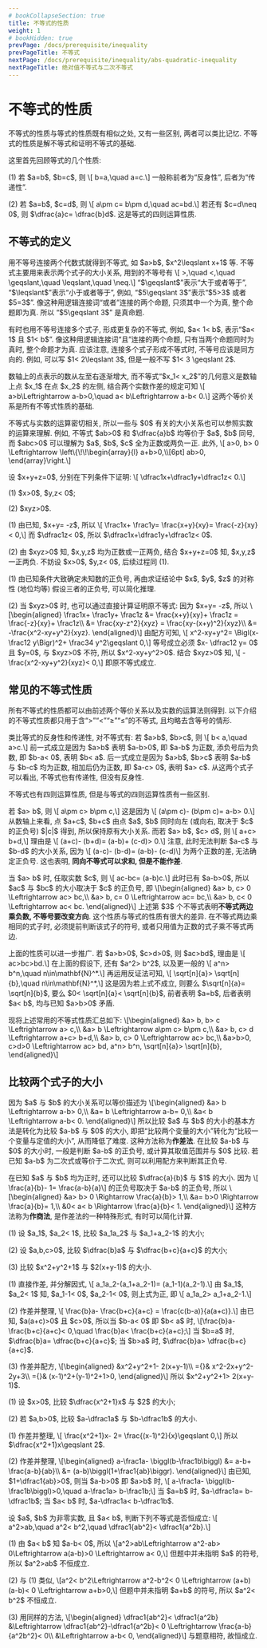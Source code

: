 ```yaml
---
# bookCollapseSection: true
title: 不等式的性质
weight: 1
# bookHidden: true
prevPage: /docs/prerequisite/inequality
prevPageTitle: 不等式
nextPage: /docs/prerequisite/inequality/abs-quadratic-inequality
nextPageTitle: 绝对值不等式与二次不等式
---
```


# 不等式的性质

不等式的性质与等式的性质既有相似之处, 又有一些区别, 两者可以类比记忆. 不等式的性质是解不等式和证明不等式的基础. 

<p>这里首先回顾等式的几个性质:
</p>
<p>(1) 若 $a=b$, $b=c$, 则 \[
    b=a,\quad a=c.\]
一般称前者为“反身性”, 后者为“传递性”.
</p>
<p>(2) 若 $a=b$, $c=d$, 则 \[
    a\pm c= b\pm d,\quad ac=bd.\]
若还有 $c=d\neq 0$, 则 $\dfrac{a}c= \dfrac{b}d$. 这是等式的四则运算性质.
</p>

## 不等式的定义

<p>用不等号连接两个代数式就得到不等式, 如 $a>b$, $x^2\leqslant x+1$ 等. 不等式主要用来表示两个式子的大小关系, 用到的不等号有 \[
    >,\quad <,\quad \geqslant,\quad \leqslant,\quad \neq.\]
“$\geqslant$”表示“大于或者等于”, “$\leqslant$”表示“小于或者等于”, 例如, “$5\geqslant 3$”表示“$5>3$ 或者 $5=3$”. 像这种用逻辑连接词“或者”连接的两个命题, 只须其中一个为真, 整个命题即为真. 所以 “$5\geqslant 3$” 是真命题.
</p>
<p>有时也用不等号连接多个式子, 形成更复杂的不等式, 例如, $a< 1< b$, 表示“$a< 1$ 且 $1< b$”. 像这种用逻辑连接词“且”连接的两个命题, 只有当两个命题同时为真时, 整个命题才为真. 应该注意, 连接多个式子形成不等式时, 不等号应该是同方向的. 例如, 可以写 $1< 2\leqslant 3$, 但是一般不写 $1< 3 \geqslant 2$.
</p>
<p>数轴上的点表示的数从左至右逐渐增大, 而不等式“$x_1< x_2$”的几何意义是数轴上点 $x_1$ 在点 $x_2$ 的左侧, 结合两个实数作差的规定可知 \[
    a>b\Leftrightarrow a-b>0,\quad a< b\Leftrightarrow a-b< 0.\]
这两个等价关系是所有不等式性质的基础.
</p>
<p>不等式与实数的运算密切相关, 所以一些与 $0$ 有关的大小关系也可以参照实数的运算来理解. 例如, 不等式 $ab>0$ 和 $\dfrac{a}b$ 均等价于 $a$, $b$ 同号, 而 $abc>0$ 可以理解为 $a$, $b$, $c$ 全为正数或两负一正. 此外, \[
    a>0, b> 0 \Leftrightarrow \left\{\!\!\begin{array}{l}
        a+b>0,\\[6pt]
        ab>0,
    \end{array}\right.\]
</p>

<myexample>
    <p>设 $x+y+z=0$, 分别在下列条件下证明: \[
        \dfrac1x+\dfrac1y+\dfrac1z< 0.\]
    </p>
    <p>(1) $x>0$, $y,z< 0$;
    </p>
    <p>(2) $xyz>0$.</p>
</myexample>
<myproof>
    <p>(1) 由已知, $x+y= -z$, 所以 \[
        \frac1x+ \frac1y= \frac{x+y}{xy}= \frac{-z}{xy}< 0,\]
    而 $\dfrac1z< 0$, 所以 $\dfrac1x+\dfrac1y+\dfrac1z< 0$.
    </p>
    <p>(2) 由 $xyz>0$ 知, $x,y,z$ 均为正数或一正两负, 结合 $x+y+z=0$ 知, $x,y,z$ 一正两负. 不妨设 $x>0$, $y,z< 0$, 后续过程同 (1).</p>
</myproof>

<myremark>
    <p>(1) 由已知条件大致确定未知数的正负号, 再由求证结论中 $x$, $y$, $z$ 的对称性 (地位均等) 假设三者的正负号, 可以简化推理.
    </p>
    <p>(2) 当 $xyz>0$ 时, 也可以通过直接计算证明原不等式: 因为 $x+y= -z$, 所以 \[\begin{aligned}
        \frac1x+ \frac1y+ \frac1z
        &= \frac{x+y}{xy}+ \frac1z
         = \frac{-z}{xy}+ \frac1z\\
        &= \frac{xy-z^2}{xyz}
         = \frac{xy-(x+y)^2}{xyz}\\
        &= -\frac{x^2-xy+y^2}{xyz}.
    \end{aligned}\]
    由配方可知, \[
        x^2-xy+y^2= \Bigl(x-\frac12 y\Bigr)^2+ \frac34 y^2\geqslant 0,\]
    等号成立必须 $x- \dfrac12 y= 0$ 且 $y=0$, 与 $xyz>0$ 不符, 所以 $x^2-xy+y^2>0$. 结合 $xyz>0$ 知, \[
        -\frac{x^2-xy+y^2}{xyz}< 0,\]
    即原不等式成立.
    </p>
</myremark>


## 常见的不等式性质

所有不等式的性质都可以由前述两个等价关系以及实数的运算法则得到. 以下介绍的不等式性质都只用于含“$>$”“$<$”“$\geqslant$”“$\leqslant$”的不等式, 且均略去含等号的情形.

<p>类比等式的反身性和传递性, 对不等式有: 若 $a>b$, $b>c$, 则 \[
    b< a,\quad a>c.\]
前一式成立是因为 $a>b$ 表明 $a-b>0$, 即 $a-b$ 为正数, 添负号后为负数, 即 $b-a< 0$, 表明 $b< a$. 后一式成立是因为 $a>b$, $b>c$ 表明 $a-b$ 与 $b-c$ 均为正数, 相加后仍为正数, 即 $a-c> 0$, 表明 $a> c$. 从这两个式子可以看出, 不等式也有传递性, 但没有反身性.
</p>

<p>不等式也有四则运算性质, 但是与等式的四则运算性质有一些区别.
</p>
<p>若 $a> b$, 则 \[
    a\pm c> b\pm c,\]
这是因为 \[
    (a\pm c)- (b\pm c)= a-b> 0.\]
从数轴上来看, 点 $a+c$, $b+c$ 由点 $a$, $b$ 同时向左 (或向右, 取决于 $c$ 的正负号) $|c|$ 得到, 所以保持原有大小关系. 而若 $a> b$, $c> d$, 则 \[
    a+c> b+d,\]
理由是 \[
    (a+c)- (b+d)= (a-b)+ (c-d)> 0.\]
注意, 此时无法判断 $a-c$ 与 $b-d$ 的大小关系, 因为 \[
    (a-c)- (b-d)= (a-b)- (c-d)\]
为两个正数的差, 无法确定正负号. 这也表明, <strong>同向不等式可以求和, 但是不能作差</strong>.
</p>
<p>当 $a> b$ 时, 任取实数 $c$, 则 \[
    ac-bc= (a-b)c.\]
此时已有 $a-b>0$, 所以 $ac$ 与 $bc$ 的大小取决于 $c$ 的正负号, 即 \[\begin{aligned}
    &a> b, c> 0 \Leftrightarrow ac> bc,\\
    &a> b, c= 0 \Leftrightarrow ac= bc,\\
    &a> b, c< 0 \Leftrightarrow ac< bc.
\end{aligned}\]
上述第 $3$ 个不等式表明<strong>不等式两边乘负数, 不等号要改变方向</strong>. 这个性质与等式的性质有很大的差异. 在不等式两边乘相同的式子时, 必须提前判断该式子的符号, 或者只用值为正数的式子乘不等式两边.
</p>
<p>上面的性质可以进一步推广. 若 $a>b>0$, $c>d>0$, 则 $ac>bd$, 理由是 \[
    ac>bc>bd.\]
在上面的假设下, 还有 $a^2> b^2$, 以及更一般的 \[
    a^n> b^n,\quad n\in\mathbf{N}^*.\]
再运用反证法可知, \[
    \sqrt[n]{a}> \sqrt[n]{b},\quad n\in\mathbf{N}^*,\]
这是因为若上式不成立, 则要么 $\sqrt[n]{a}= \sqrt[n]{b}$, 要么 $0< \sqrt[n]{a}< \sqrt[n]{b}$, 前者表明 $a=b$, 后者表明 $a< b$, 均与已知 $a>b>0$ 矛盾.
</p>
<p>现将上述常用的不等式性质汇总如下: \[\begin{aligned}
    &a> b, b> c \Leftrightarrow a> c,\\
    &a> b \Leftrightarrow a\pm c> b\pm c,\\
    &a> b, c> d \Leftrightarrow a+c> b+d,\\
    &a> b, c> 0 \Leftrightarrow ac> bc,\\
    &a>b>0, c>d>0 \Leftrightarrow ac> bd, a^n> b^n, \sqrt[n]{a}> \sqrt[n]{b},
\end{aligned}\]
</p>


## 比较两个式子的大小

<p>因为 $a$ 与 $b$ 的大小关系可以等价描述为 \[\begin{aligned}
    &a> b \Leftrightarrow a-b> 0,\\
    &a= b \Leftrightarrow a-b= 0,\\
    &a< b \Leftrightarrow a-b< 0.
\end{aligned}\]
所以比较 $a$ 与 $b$ 的大小的基本方法是转化为比较 $a-b$ 与 $0$ 的大小, 即把“比较两个变量的大小”转化为“比较一个变量与定值的大小”, 从而降低了难度. 这种方法称为<strong>作差法</strong>. 在比较 $a-b$ 与 $0$ 的大小时, 一般是判断 $a-b$ 的正负号, 或计算其取值范围并与 $0$ 比较. 若已知 $a-b$ 为二次式或等价于二次式, 则可以利用配方来判断其正负号.
</p>
<p>在已知 $a$ 与 $b$ 均为正时, 还可以比较 $\dfrac{a}{b}$ 与 $1$ 的大小. 因为 \[
    \frac{a}{b}- 1= \frac{a-b}{a}\]
的正负号取决于 $a-b$ 的正负号, 所以 \[\begin{aligned}
    &a> b> 0 \Rightarrow \frac{a}{b}> 1,\\
    &a= b>0 \Rightarrow \frac{a}{b}= 1,\\
    &0< a< b \Rightarrow \frac{a}{b}< 1.
\end{aligned}\]
这种方法称为<strong>作商法</strong>, 是作差法的一种特殊形式, 有时可以简化计算.
</p>

<myexample>
    <p>(1) 设 $a_1$, $a_2< 1$, 比较 $a_1a_2$ 与 $a_1+a_2-1$ 的大小;
    </p>
    <p>(2) 设 $a,b,c>0$, 比较 $\dfrac{b}a$ 与 $\dfrac{b+c}{a+c}$ 的大小;
    </p>
    <p>(3) 比较 $x^2+y^2+1$ 与 $2(x+y-1)$ 的大小.
    </p>
</myexample>
<mysolution>
    <p>(1) 直接作差, 并分解因式, \[
        a_1a_2-(a_1+a_2-1)= (a_1-1)(a_2-1).\]
    由 $a_1$, $a_2< 1$ 知, $a_1-1< 0$, $a_2-1< 0$, 则上式为正, 即 \[
        a_1a_2> a_1+a_2-1.\]
    </p>
    <p>(2) 作差并整理, \[
        \frac{b}a- \frac{b+c}{a+c}
        = \frac{c(b-a)}{a(a+c)}.\]
    由已知, $a(a+c)>0$ 且 $c>0$, 所以当 $b-a< 0$ 即 $b< a$ 时, 
    \[\frac{b}a- \frac{b+c}{a+c}< 0,\quad
    \frac{b}a< \frac{b+c}{a+c};\]
    当 $b=a$ 时, $\dfrac{b}a= \dfrac{b+c}{a+c}$; 当 $b>a$ 时, $\dfrac{b}a> \dfrac{b+c}{a+c}$.
    </p>
    <p>(3) 作差并配方, \[\begin{aligned}
       &x^2+y^2+1- 2(x+y-1)\\
        ={}& x^2-2x+y^2-2y+3\\
        ={}& (x-1)^2+(y-1)^2+1>0,
    \end{aligned}\]
    所以 $x^2+y^2+1> 2(x+y-1)$.
    </p>
</mysolution>

<myexercise>
    <p>(1) 设 $x>0$, 比较 $\dfrac{x^2+1}x$ 与 $2$ 的大小;
    </p>
    <p>(2) 若 $a,b>0$, 比较 $a-\dfrac1a$ 与 $b-\dfrac1b$ 的大小.
    </p>
</myexercise>
<mysolution>
    <p>(1) 作差并整理, \[
        \frac{x^2+1}x- 2= \frac{(x-1)^2}{x}\geqslant 0,\]
    所以 $\dfrac{x^2+1}x\geqslant 2$.
    </p>
    <p>(2) 作差并整理, \[\begin{aligned}
        a-\frac1a- \biggl(b-\frac1b\biggl)
        &= a-b+ \frac{a-b}{ab}\\
        &= (a-b)\biggl(1+\frac1{ab}\biggr).
    \end{aligned}\]
    由已知, $1+\dfrac1{ab}>0$, 则当 $a-b>0$ 即 $a>b$ 时, \[
        a-\frac1a- \biggl(b-\frac1b\biggl)>0,\quad
        a-\frac1a> b-\frac1b;\]
    当 $a=b$ 时, $a-\dfrac1a= b-\dfrac1b$; 当 $a< b$ 时, $a-\dfrac1a< b-\dfrac1b$.
    </p>
</mysolution>

<myexample>
    <p>设 $a$, $b$ 为非零实数, 且 $a< b$, 判断下列不等式是否恒成立: \[
        a^2>ab,\quad a^2< b^2,\quad \dfrac1{ab^2}< \dfrac1{a^2b}.\]
    </p>
</myexample>
<mysolution>
    <p>(1) 由 $a< b$ 知 $a-b< 0$, 所以
    \[a^2>ab\Leftrightarrow a^2-ab> 0\Leftrightarrow a(a-b)>0
        \Leftrightarrow a< 0,\]
    但题中并未指明 $a$ 的符号, 所以 $a^2>ab$ 不恒成立.
    </p>
    <p>(2) 与 (1) 类似, \[a^2< b^2\Leftrightarrow a^2-b^2< 0
        \Leftrightarrow (a+b)(a-b)< 0
        \Leftrightarrow a+b>0,\]
    但题中并未指明 $a+b$ 的符号, 所以 $a^2< b^2$ 不恒成立.
    </p>
    <p>(3) 用同样的方法, \[\begin{aligned}
        \dfrac1{ab^2}< \dfrac1{a^2b}
        &\Leftrightarrow \dfrac1{ab^2}-\dfrac1{a^2b}< 0
         \Leftrightarrow \frac{a-b}{a^2b^2}< 0\\
        &\Leftrightarrow a-b< 0,
    \end{aligned}\]
    与题意相符, 故恒成立.
    </p>
</mysolution>
